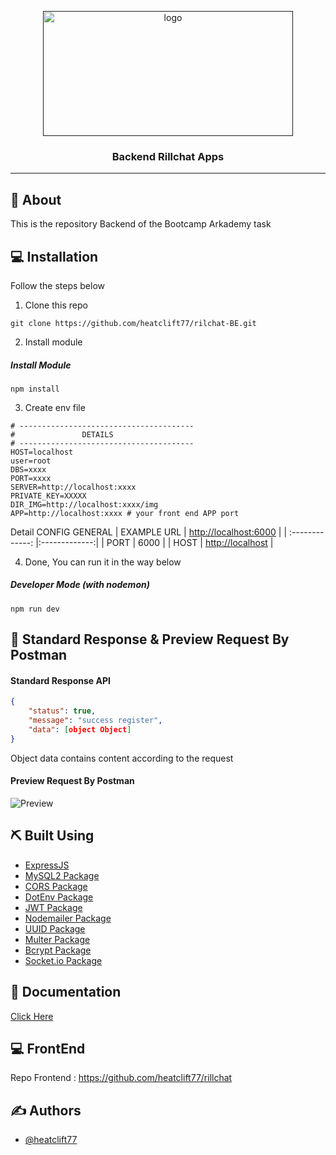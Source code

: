 <p align="center">
  <a href="" rel="noopener">
 <img width=400px height=200px src="https://ourcodeworld.com/public-media/articles/articleocw-57f3accea486b.png" alt="logo"></a>
</p>

<h3 align="center">Backend Rillchat Apps</h3>

---

## 🧐 About
This is the repository Backend of the Bootcamp Arkademy task

## 💻 Installation

Follow the steps below

1. Clone this repo
```
git clone https://github.com/heatclift77/rilchat-BE.git
```

2. Install module
##### Install Module
```
npm install
```

3. Create env file
```
# ---------------------------------------
#               DETAILS
# ---------------------------------------
HOST=localhost
user=root
DBS=xxxx
PORT=xxxx
SERVER=http://localhost:xxxx
PRIVATE_KEY=XXXXX
DIR_IMG=http://localhost:xxxx/img
APP=http://localhost:xxxx # your front end APP port

```
Detail CONFIG GENERAL
| EXAMPLE URL | [http://localhost:6000]() |
| :-------------: |:-------------:|
| PORT | 6000 |
| HOST | [http://localhost]() |

4. Done, You can run it in the way below
##### Developer Mode (with nodemon)
```
npm run dev
```

## 🔖 Standard Response & Preview Request By Postman
#### Standard Response API
```json
{
    "status": true,
    "message": "success register",
    "data": [object Object]
}
```
Object data contains content according to the request

#### Preview Request By Postman
![Preview](https://i.ibb.co/McdR01S/sample.png)

## ⛏️ Built Using

- [ExpressJS](https://expressjs.com)
- [MySQL2 Package](https://www.npmjs.com/package/mysql2)
- [CORS Package](https://www.npmjs.com/package/cors)
- [DotEnv Package](https://www.npmjs.com/package/dotenv)
- [JWT Package](https://www.npmjs.com/package/jsonwebtoken)
- [Nodemailer Package](https://www.npmjs.com/package/nodemailer)
- [UUID Package](https://www.npmjs.com/package/uuid)
- [Multer Package](https://www.npmjs.com/package/multer)
- [Bcrypt Package](https://www.npmjs.com/package/bcrypt)
- [Socket.io Package](https://www.npmjs.com/package/socket.io)

## 💭 Documentation

[Click Here](https://documenter.getpostman.com/view/10780576/TzCHAV8d)

## 💻 FrontEnd

Repo Frontend : https://github.com/heatclift77/rillchat

## ✍️ Authors

- [@heatclift77](https://github.com/heatclift77)

